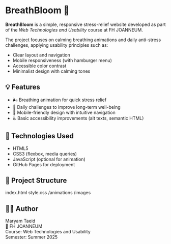 # BreathBloom 🌿

**BreathBloom** is a simple, responsive stress-relief website developed as part of the *Web Technologies and Usability* course at FH JOANNEUM.

The project focuses on calming breathing animations and daily anti-stress challenges, applying usability principles such as:
- Clear layout and navigation
- Mobile responsiveness (with hamburger menu)
- Accessible color contrast
- Minimalist design with calming tones

## 💡 Features

- 🌬️ Breathing animation for quick stress relief
- 🧘 Daily challenges to improve long-term well-being
- 📱 Mobile-friendly design with intuitive navigation
- ♿ Basic accessibility improvements (alt texts, semantic HTML)

## 🔧 Technologies Used

- HTML5
- CSS3 (flexbox, media queries)
- JavaScript (optional for animation)
- GitHub Pages for deployment

## 📁 Project Structure

index.html
style.css
/animations
/images

## 🧑‍💻 Author

Maryam Taeid  
📍 FH JOANNEUM  
Course: Web Technologies and Usability  
Semester: Summer 2025

